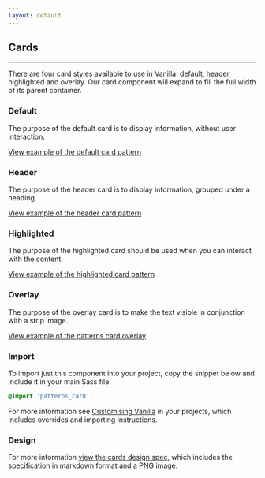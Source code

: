 ```yaml
---
layout: default
---
```


## Cards

<hr>

There are four card styles available to use in Vanilla: default, header, highlighted and overlay. Our card component will expand to fill the full width of its parent container.

### Default

The purpose of the default card is to display information, without user interaction.

<a href="/examples/patterns/card/default/"
    class="js-example">
View example of the default card pattern
</a>

### Header

The purpose of the header card is to display information, grouped under a heading.

<a href="/examples/patterns/card/header/"
    class="js-example">
View example of the header card pattern
</a>

### Highlighted

The purpose of the highlighted card should be used when you can interact with the content.

<a href="/examples/patterns/card/highlighted/"
    class="js-example">
View example of the highlighted card pattern
</a>

### Overlay

The purpose of the overlay card is to make the text visible in conjunction with a strip image.

<a href="/examples/patterns/card/overlay/"
  class="js-example">
View example of the patterns card overlay
</a>

### Import

To import just this component into your project, copy the snippet below and include it in your main Sass file.

```scss
@import 'patterns_card';
```

For more information see [Customising Vanilla](/customising-vanilla/) in your projects, which includes overrides and importing instructions.

### Design

For more information [view the cards design spec](https://github.com/ubuntudesign/vanilla-design/tree/master/Cards), which includes the specification in markdown format and a PNG image.

